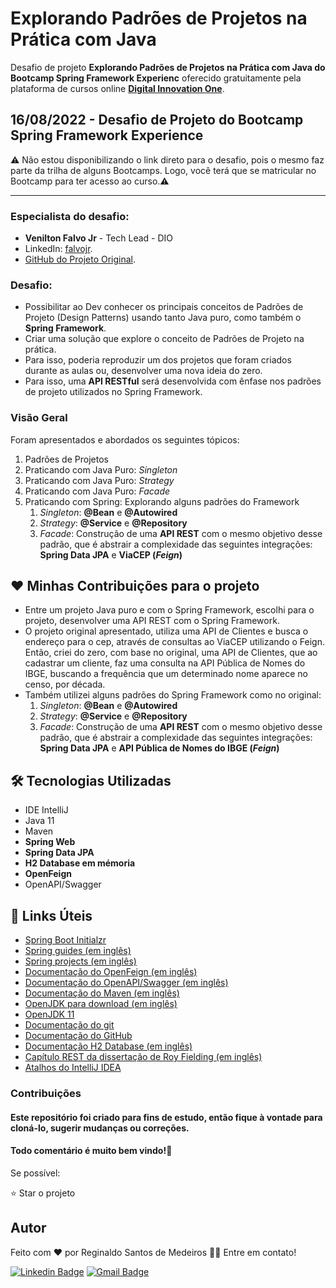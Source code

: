 <h1>Explorando Padrões de Projetos na Prática com Java </h1>
<p> Desafio de projeto <strong>Explorando Padrões de Projetos na Prática com Java do Bootcamp Spring Framework Experienc</strong> oferecido gratuitamente pela plataforma de cursos online <a href="https://dio.me/"><strong> Digital Innovation One</strong></a>.<br>

## 16/08/2022 - Desafio de Projeto do Bootcamp Spring Framework Experience


⚠️ Não estou disponibilizando o link direto para o desafio, pois o mesmo faz parte da trilha de alguns Bootcamps. Logo, você terá que se matricular no Bootcamp para ter acesso ao curso.⚠️

------------

### Especialista do desafio:
- **Venilton Falvo Jr** - Tech Lead - DIO
- LinkedIn:  [falvojr](https://linkedin.com/in/falvojr).
- [GitHub do Projeto Original](https://github.com/digitalinnovationone/lab-padroes-projeto-spring).

<h3>Desafio:</h3>  
<ul>
<li>Possibilitar ao Dev conhecer os principais conceitos de Padrões de Projeto (Design Patterns) usando tanto Java puro, como também o <strong>Spring Framework</strong>.</li>
<li>Criar uma solução que explore o conceito de Padrões de Projeto na prática.</li>
<li>Para isso, poderia reproduzir um dos projetos que foram criados durante as aulas ou, desenvolver uma nova ideia do zero.</li>
<li>Para isso, uma <strong>API RESTful</strong> será desenvolvida com ênfase nos padrões de projeto utilizados no Spring Framework.</li>
</ul>


### Visão Geral
Foram apresentados e abordados os seguintes tópicos:  

<ol>
    <li> Padrões de Projetos </li>
    <li> Praticando com Java Puro: <em>Singleton</em> </li>
    <li> Praticando com Java Puro: <em>Strategy</em> </li>
    <li> Praticando com Java Puro: <em>Facade</em> </li>
    <li> Praticando com Spring: Explorando alguns padrões do Framework
        <ol>
            <li> <em>Singleton</em>: <b>@Bean</b> e <b>@Autowired</b> </li>
            <li> <em>Strategy</em>: <b>@Service</b> e <b>@Repository</b> </li>
            <li> <em>Facade</em>: Construção de uma <b>API REST</b> com o mesmo objetivo desse padrão, que é abstrair a complexidade das seguintes integrações: <b>Spring Data JPA</b> e <b>ViaCEP (<em>Feign</em>) </b>  </li>
        </ol>
    </li>    
</ol>

<h2>❤️ Minhas Contribuições para o projeto </h2>  

<ul>
    <li>Entre um projeto Java puro e com o Spring Framework, escolhi para o projeto, desenvolver uma API REST com o Spring Framework.</li>
    <li>
        O projeto original apresentado, utiliza uma API de Clientes e busca o endereço para o cep, através de consultas ao ViaCEP utilizando o Feign. 
        Então, criei do zero, com base no original, uma API de Clientes, que ao cadastrar um cliente, faz uma consulta na API Pública de Nomes do IBGE, buscando a frequência que um determinado nome aparece no censo, por década.    
    </li>
    <li> Também utilizei alguns padrões do Spring Framework como no original:
        <ol>
            <li> <em>Singleton</em>: <b>@Bean</b> e <b>@Autowired</b> </li>
            <li> <em>Strategy</em>: <b>@Service</b> e <b>@Repository</b> </li>
            <li> <em>Facade</em>: Construção de uma <b>API REST</b> com o mesmo objetivo desse padrão, que é abstrair a complexidade das seguintes integrações: <b>Spring Data JPA</b> e <b>API Pública de Nomes do IBGE (<em>Feign</em>) </b>  </li>
        </ol>
    </li> 
</ul>

<h2>🛠 Tecnologias Utilizadas</h2>

<ul>
    <li>IDE IntelliJ</li>
    <li>Java 11</li>
    <li>Maven</li>
    <li><strong>Spring Web</strong></li>
    <li><strong>Spring Data JPA</strong></li>
    <li><strong>H2 Database em mémoria</strong></li>
    <li><strong>OpenFeign</strong></li>
    <li>OpenAPI/Swagger</li>
</ul>


<h2>🔗 Links Úteis</h2>  

- [Spring Boot Initialzr](https://start.spring.io/)
- [Spring guides (em inglês)](https://spring.io/guides)
- [Spring projects (em inglês)](https://spring.io/projects)
- [Documentação do OpenFeign (em inglês)](https://docs.spring.io/spring-cloud-openfeign/docs/current/reference/html/) 
- [Documentação do OpenAPI/Swagger (em inglês)](https://swagger.io/specification/)
- [Documentação do Maven (em inglês)](https://maven.apache.org/)
- [OpenJDK para download (em inglês)](https://openjdk.java.net/)
- [OpenJDK 11](https://jdk.java.net/java-se-ri/11)
- [Documentação do git](https://git-scm.com/)
- [Documentação do GitHub](https://docs.github.com/pt)
- [Documentação H2 Database (em inglês)](https://www.h2database.com/html/quickstart.html)
- [Capítulo REST da dissertação de Roy Fielding (em inglês)](https://www.ics.uci.edu/~fielding/pubs/dissertation/rest_arch_style.htm)
- [Atalhos do IntelliJ IDEA](https://resources.jetbrains.com/storage/products/intellij-idea/docs/IntelliJIDEA_ReferenceCard.pdf)



### Contribuições
#### Este repositório foi criado para fins de estudo, então fique à vontade para cloná-lo, sugerir mudanças ou correções.
#### Todo comentário é muito bem vindo!🤝

Se possível:

⭐️  Star o projeto

## Autor

Feito com ❤️ por Reginaldo Santos de Medeiros 👋🏽 Entre em contato!

[![Linkedin Badge](https://img.shields.io/badge/-Reginaldo-blue?style=flat-square&logo=Linkedin&logoColor=white&link=https://www.linkedin.com/in/reginaldo-santos-de-medeiros-59517324/)](https://www.linkedin.com/in/reginaldo-santos-de-medeiros-59517324/) [![Gmail Badge](https://img.shields.io/badge/-rsanme@gmail.com-c14438?style=flat-square&logo=Gmail&logoColor=white&link=mailto:rsanme@gmail.com)](mailto:rsanme@gmail.com)


